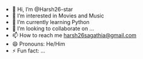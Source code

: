 - 👋 Hi, I’m @Harsh26-star
- 👀 I’m interested in Movies and Music
- 🌱 I’m currently learning Python
- 💞️ I’m looking to collaborate on ...
- 📫 How to reach me harsh26sagathia@gmail.com
- 😄 Pronouns: He/Him
- ⚡ Fun fact: ...

<!---
Harsh26-star/Harsh26-star is a ✨ special ✨ repository because its `README.md` (this file) appears on your GitHub profile.
You can click the Preview link to take a look at your changes.
--->
